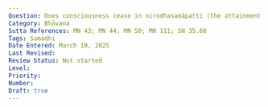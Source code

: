 ```yaml
---
Question: Does consciousness cease in nirodhasamāpatti (the attainment of cessation)?
Category: Bhāvana
Sutta References: MN 43; MN 44; MN 50; MN 111; SN 35.60
Tags: Samādhi
Date Entered: March 19, 2025
Last Revised:
Review Status: Not started
Level: 
Priority: 
Number: 
Draft: true
---
```


